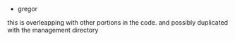 * gregor

this is overleapping with other portions in the code. and possibly duplicated
with the management directory
